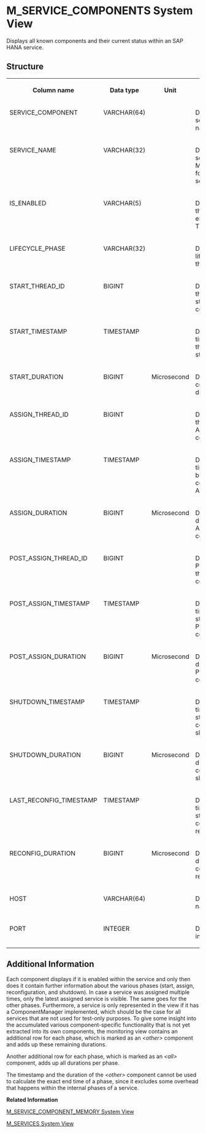 <!-- loiocd5ef50762f246c38f610d1c1d05fa0b -->

# M\_SERVICE\_COMPONENTS System View

Displays all known components and their current status within an SAP HANA service.



<a name="loiocd5ef50762f246c38f610d1c1d05fa0b__section_kv2_3tm_ymb"/>

## Structure


<table>
<tr>
<th valign="top">

Column name



</th>
<th valign="top">

Data type



</th>
<th valign="top">

Unit



</th>
<th valign="top">

Description



</th>
</tr>
<tr>
<td valign="top">

SERVICE\_COMPONENT



</td>
<td valign="top">

VARCHAR\(64\)



</td>
<td valign="top">



</td>
<td valign="top">

Displays the service component name.



</td>
</tr>
<tr>
<td valign="top">

SERVICE\_NAME



</td>
<td valign="top">

VARCHAR\(32\)



</td>
<td valign="top">



</td>
<td valign="top">

Displays the service name. See M\_SERVICE\_TYPES for all known service names.



</td>
</tr>
<tr>
<td valign="top">

IS\_ENABLED



</td>
<td valign="top">

VARCHAR\(5\)



</td>
<td valign="top">



</td>
<td valign="top">

Displays whether the component is enabled or not: TRUE/FALSE.



</td>
</tr>
<tr>
<td valign="top">

LIFECYCLE\_PHASE



</td>
<td valign="top">

VARCHAR\(32\)



</td>
<td valign="top">



</td>
<td valign="top">

Displays the lifecycle phase of the component.



</td>
</tr>
<tr>
<td valign="top">

START\_THREAD\_ID



</td>
<td valign="top">

BIGINT



</td>
<td valign="top">



</td>
<td valign="top">

Displays the ID of the thread that started the component.



</td>
</tr>
<tr>
<td valign="top">

START\_TIMESTAMP



</td>
<td valign="top">

TIMESTAMP



</td>
<td valign="top">



</td>
<td valign="top">

Displays the timestamp when the component started.



</td>
</tr>
<tr>
<td valign="top">

START\_DURATION



</td>
<td valign="top">

BIGINT



</td>
<td valign="top">

Microsecond



</td>
<td valign="top">

Displays the component start duration.



</td>
</tr>
<tr>
<td valign="top">

ASSIGN\_THREAD\_ID



</td>
<td valign="top">

BIGINT



</td>
<td valign="top">



</td>
<td valign="top">

Displays the ID of the thread of the ASSIGN component.



</td>
</tr>
<tr>
<td valign="top">

ASSIGN\_TIMESTAMP



</td>
<td valign="top">

TIMESTAMP



</td>
<td valign="top">



</td>
<td valign="top">

Displays the timestamp of the beginning of the component ASSIGN.



</td>
</tr>
<tr>
<td valign="top">

ASSIGN\_DURATION



</td>
<td valign="top">

BIGINT



</td>
<td valign="top">

Microsecond



</td>
<td valign="top">

Displays the duration of the ASSIGN component.



</td>
</tr>
<tr>
<td valign="top">

POST\_ASSIGN\_THREAD\_ID



</td>
<td valign="top">

BIGINT



</td>
<td valign="top">



</td>
<td valign="top">

Displays the POST\_ASSIGN thread ID of the component.



</td>
</tr>
<tr>
<td valign="top">

POST\_ASSIGN\_TIMESTAMP



</td>
<td valign="top">

TIMESTAMP



</td>
<td valign="top">



</td>
<td valign="top">

Displays the timestamp of the start of the POST\_ASSIGN component.



</td>
</tr>
<tr>
<td valign="top">

POST\_ASSIGN\_DURATION



</td>
<td valign="top">

BIGINT



</td>
<td valign="top">

Microsecond



</td>
<td valign="top">

Displays the duration of the POST\_ASSIGN component.



</td>
</tr>
<tr>
<td valign="top">

SHUTDOWN\_TIMESTAMP



</td>
<td valign="top">

TIMESTAMP



</td>
<td valign="top">



</td>
<td valign="top">

Displays the timestamp of the start of the component shutdown.



</td>
</tr>
<tr>
<td valign="top">

SHUTDOWN\_DURATION



</td>
<td valign="top">

BIGINT



</td>
<td valign="top">

Microsecond



</td>
<td valign="top">

Displays the duration of the component shutdown.



</td>
</tr>
<tr>
<td valign="top">

LAST\_RECONFIG\_TIMESTAMP



</td>
<td valign="top">

TIMESTAMP



</td>
<td valign="top">



</td>
<td valign="top">

Displays the timestamp of the start of the last component reconfiguration.



</td>
</tr>
<tr>
<td valign="top">

RECONFIG\_DURATION



</td>
<td valign="top">

BIGINT



</td>
<td valign="top">

Microsecond



</td>
<td valign="top">

Displays the duration of the last component reconfiguration.



</td>
</tr>
<tr>
<td valign="top">

HOST



</td>
<td valign="top">

VARCHAR\(64\)



</td>
<td valign="top">



</td>
<td valign="top">

Displays the host name.



</td>
</tr>
<tr>
<td valign="top">

PORT



</td>
<td valign="top">

INTEGER



</td>
<td valign="top">



</td>
<td valign="top">

Displays the internal port.



</td>
</tr>
</table>



<a name="loiocd5ef50762f246c38f610d1c1d05fa0b__section_vfs_bb3_ymb"/>

## Additional Information

Each component displays if it is enabled within the service and only then does it contain further information about the various phases \(start, assign, reconfiguration, and shutdown\). In case a service was assigned multiple times, only the latest assigned service is visible. The same goes for the other phases. Furthermore, a service is only represented in the view if it has a ComponentManager implemented, which should be the case for all services that are not used for test-only purposes. To give some insight into the accumulated various component-specific functionality that is not yet extracted into its own components, the monitoring view contains an additional row for each phase, which is marked as an *<other\>* component and adds up these remaining durations.

Another additional row for each phase, which is marked as an *<all\>* component, adds up all durations per phase.

The timestamp and the duration of the *<other\>* component cannot be used to calculate the exact end time of a phase, since it excludes some overhead that happens within the internal phases of a service.

**Related Information**  


[M\_SERVICE\_COMPONENT\_MEMORY System View](m-service-component-memory-system-view-20bed4f.md "Provides service-specific memory usage by logical component.")

[M\_SERVICES System View](m-services-system-view-20c4ef8.md "Provides the status of all services.")

